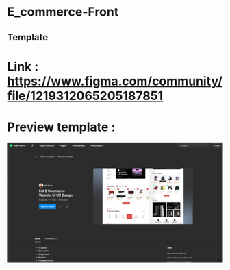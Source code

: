 # E_commerce-Front
## Template
# Link : https://www.figma.com/community/file/1219312065205187851
# Preview template : 
![alt text](image.png)

